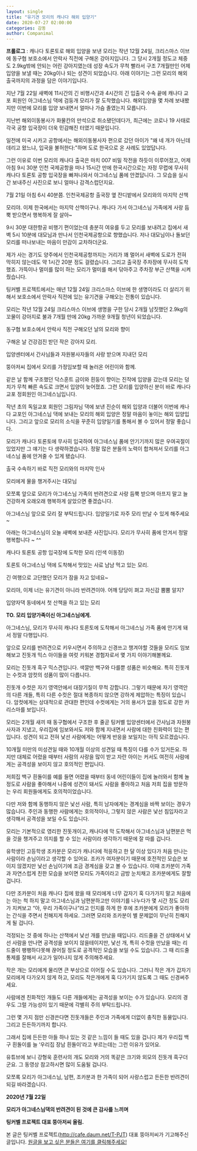 ```yaml
---
layout: single
title: "유기견 모리의 캐나다 해외 입양기"
date: 2020-07-27 02:00:00
categories: 감동
author: Companimal
---
```


**프롤로그** : 캐나다 토론토로 해외 입양을 보낸 모리는 작년 12월 24일, 크리스마스 이브에 동구협 보호소에서 안락사 직전에 구해온 강아지입니다. 그 당시 2개월 정도고 체중도 2.9kg밖에 안되는 어린 강아지였는데 성장 속도가 무척 빨라서 구조 7개월만인 어제 입양을 보낼 때는 20kg이나 되는 성견이 되었습니다. 아래 이야기는 그런 모리의 해외 출국까지의 과정을 담은 이야기입니다.

지난 7월 22일 새벽에 11시간의 긴 비행시간과 4시간의 긴 입출국 수속 끝에 캐나다 교포 회원인 아그네스님 댁에 검둥개 모리가 잘 도착했습니다. 해외입양을 몇 차례 보내봤지만 이번에 모리를 입양 보내면서 얼마나 가슴 졸였는지 모릅니다.

지난번 해외이동봉사가 화물칸의 만석으로 취소됐던데다가, 최근에는 코로나 19 사태로 각국 공항 입국장이 더욱 민감해진 터였기 때문입니다.

일전에 미국 시카고 공항에서는 해외이동봉사자 편으로 갔던 아이가 "왜 네 개가 아닌데 데리고 왔느냐, 입국을 불허한다:"하며 도로 한국으로 온 사례도 있었답니다.

그런 이유로 이번 모리의 캐나다 출국은 마치 007 비밀 작전을 하듯이 이루어졌고, 어제 아침 9시 30분 인천 국제공항을 떠나 15시간 만에 한국시간으로는 자정 무렵에 무사히 캐나다 토론토 공항 입국장을 빠져나와서 아그네스님 품에 안겼답니다. 그 모습을 실시간 보내주신 사진으로 보니 얼마나 감격스럽던지요.

7월 21일 아침 6시 40분쯤. 인천국제공항 출국장 옆 잔디밭에서 모리와의 마지막 산책

모리야. 이제 한국에서는 마지막 산책이구나. 캐나다 가서 아그네스님 가족에게 사랑 듬뿍 받으면서 행복하게 잘 살아~

9시 30분 대한항공 비행기 편이었는데 충분히 여유를 두고 모리를 보내려고 집에서 새벽 5시 10분에 대모님과 만나서 인천국제공항으로 향했습니다. 저나 대모님이나 돌보던 모리를 떠나보내는 마음이 만감이 교차하더군요.

제가 사는 경기도 양주에서 인천국제공항까지는 거리가 꽤 멀어서 새벽에 도로가 전혀 막히지 않는데도 약 1시간 20분 정도 걸렸습니다. 그리고 출국장 주차장에 무사히 도착했죠. 가뜩이나 멀미를 많이 하는 모리가 멀미를 해서 닦아주고 주차장 부근 산책을 시켜줬습니다.

팅커벨 프로젝트에서는 매년 12월 24일 크리스마스 이브에 한 생명이라도 더 살리기 위해서 보호소에서 안락사 직전에 있는 유기견을 구해오는 전통이 있습니다.

모리는 작년 12월 24일 크리스마스 이브에 생명을 구한 당시 2개월 남짓했던 2.9kg의 꼬물이 강아지로 불과 7개월 만에 20kg 가까운 9개월 청년이 되었습니다.

동구협 보호소에서 안락사 직전 구해오던 날의 모리와 향이

구해온 날 건강검진 받던 작은 강아지 모리.

입양센터에서 간사님들과 자원봉사자들의 사랑 받으며 지내던 모리

뚱아저씨 집에서 모리를 가정임보할 때 놀러온 어린이와 함께.

같은 날 함께 구조했던 닥스훈트 금이와 흰둥이 향이는 진작에 입양을 갔는데 모리는 덩치가 무척 빠른 속도로 크면서 입양이 늦어졌죠. 그런 모리를 입양하신 분이 바로 캐나다 교포 정회원인 아그네스님입니다.

작년 초의 독일교포 회원인 그림자님 댁에 보낸 진순이 해외 입양과 더불어 이번에 캐나다 교포인 아그네스님 댁에 보내는 모리의 해외 입양은 정말 마음이 놓이는 해외 입양입니다. 그리고 앞으로 모리의 소식을 꾸준히 입양일기를 통해서 볼 수 있어서 정말 좋습니다.

모리가 캐나다 토론토에 무사히 입국하여 아그네스님 품에 안기기까지 많은 우여곡절이 있었지만 그 얘기는 다 생략하겠습니다. 정말 많은 분들의 노력이 합쳐져서 모리를 아그네스님 품에 안겨줄 수 있게 됐습니다.

출국 수속하기 바로 직전 모리와의 마지막 인사

모리에게 물을 챙겨주시는 대모님

모쪼록 앞으로 모리가 아그네스님 가족의 반려견으로 사랑 듬뿍 받으며 아프지 말고 늘 건강하게 오래오래 행복하게 살았으면 좋겠습니다.

아그네스님 앞으로 모리 잘 부탁드립니다. 입양일기로 자주 모리 만날 수 있게 해주세요 ~

아래는 아그네스님이 오늘 새벽에 보내준 사진입니다. 모리가 무사히 품에 안겨서 정말 행복합니다 ~ ^^

캐나다 토론토 공항 입국장에 도착한 모리 (인색 이동장)

토론토 아그네스님 댁에 도착해서 맛있는 사료 냠냠 먹고 있는 모리.

긴 여행으로 고단했던 모리가 잠을 자고 있네요~

모리야, 이제 너는 유기견이 아니라 반려견이야. 어깨 당당이 펴고 자신감 뿜뿜 알지?

입양자댁 동네에서 첫 산책을 하고 있는 모리

**TO. 모리 입양가족이신 아그네스님에게.**

아그네스님, 모리가 무사히 캐나다 토론토에 도착해서 아그네스님 가족 품에 안기게 돼서 정말 다행입니다.

앞으로 모리를 반려견으로 키우시면서 주의하고 신경쓰고 챙겨야할 것들을 모리도 임보해보고 진돗개 믹스 아이들을 여럿 키워본 경험자로서 몇 가지 이야기해볼께요.

모리는 진돗개 흑구 믹스견입니다. 색깔만 백구와 다를뿐 성품은 비슷해요. 특히 진돗개는 수컷과 암컷의 성품이 많이 다릅니다.

진돗개 수컷은 자기 영역안에서 대장기질이 무척 강합니다. 그렇기 때문에 자기 영역안의 다른 개들, 특히 다른 수컷은 절대 복종하지 않으면 강하게 제압하는 특징이 있습니다. 암컷에게는 상대적으로 관대한 편인데 수컷에게는 거의 용서가 없을 정도로 강한 카리스마를 보입니다.

모리는 2개월 새끼 때 동구협에서 구조한 후 줄곧 팅커벨 입양센터에서 간사님과 자원봉사자과 지냈고, 우리집에 임보와서도 저와 함께 지내면서 사람에 대한 친화력이 있는 편입니다. 성견이 되고 전혀 낯선 사람에게는 어떻게 반응을 보일지는 아직 모르겠습니다.

10개월 미만의 미성견일 때와 10개월 이상의 성견일 때 특징이 다를 수가 있거든요. 하지만 대체로 어렸을 때부터 사람의 사랑을 많이 받고 자란 아이는 커서도 여전히 사람에게는 공격성을 보이지 않고 호의적인 편입니다.

저희집 백구 흰돌이를 예를 들면 어렸을 때부터 동네 어린이들이 집에 놀러와서 함께 놀 정도로 사람을 좋아해서 나중에 성견이 돼서도 사람을 좋아하고 처음 저희 집을 방문하는 우리 회원들에게도 호의적이었습니다.

다만 저와 함께 동행하지 않은 낯선 사람, 특히 남자에게는 경계심을 바짝 보이는 경우가 많습니다. 주인과 동행한 사람에게는 호의적이나, 그렇지 않은 사람은 낯선 침입자라고 생각해서 공격성을 보일 수도 있습니다.

모리는 기본적으로 영리한 진돗개이고, 캐나다에 막 도착해서 아그네스님과 남편분은 먹을 것을 챙겨주고 의지를 할 수 있는 사람이라 생각하기 때문에 잘 따를 겁니다.

유학생인 고등학생 조카분은 모리가 캐나다에 적응하고 한 달 이상 있다가 처음 만나는 사람이라 손님이라고 생각할 수 있어요. 조카가 여자분이기 때문에 호전적인 모습은 보이지 않겠지만 낯선 손님이기에 조금 경계심을 갖고 볼 수 있습니다. 이때 조카분이 가족과 자연스럽게 친한 모습을 보이면 모리도 가족이라고 금방 눈치채고 조카분에게도 잘할 겁니다.

다만 조카분이 처음 캐나다 집에 왔을 때 모리에게 너무 갑자기 훅 다가가지 말고 처음에는 아는 척 하지 말고 아그네스님과 남편분하고만 이야기를 나누다가 몇 시간 정도 모리가 지켜보고 “아, 우리 가족이구나”라고 인지를 하게 한 후에 조카분에게 모리가 좋아하는 간식을 주면서 친해지게 하세요. 그러면 모리와 조카분이 별 문제없이 무난히 친해지게 될 겁니다.

걱정되는 것 중에 하나는 산책에서 낯선 개를 만났을 때입니다. 리드줄을 건 상태에서 낯선 사람을 만나면 공격성을 보이지 않을테이지만, 낯선 개, 특히 수컷을 만났을 때는 리드줄이 팽팽하다못해 끊어질 정도로 공격적인 모습을 보일 수도 있습니다. 그 때 리드줄 통제를 잘해서 사고가 일어나지 않게 주의해주세요.

작은 개는 모리에게 물리면 큰 부상으로 이어질 수도 있습니다. 그러니 작은 개가 갑자기 모리에게 다가오지 않게 하고, 모리도 작은개에게 훅 다가기지 않도록 그 때도 신경써주세요.

사람에겐 친화적인 개들도 다른 개들에게는 공격성을 보이는 수가 있습니다. 모리의 경우도 그럴 가능성이 있기 때문에 각별히 주의 부탁드립니다.

그런 몇 가지 점만 신경쓴다면 진돗개들은 주인과 가족에게 더없이 충직한 동물입니다. 그리고 든든하기까지 합니다.

그래서 집에 든든한 아들 하나 있는 것 같은 느낌이 들 때도 있을 겁니다 제가 우리집 백구 흰돌이를 늘 ‘우리집 장남 흰돌이’라고 부르는데는 그런 이유가 있어요.

유튜브에 보니 강형욱 훈련사의 개도 모리와 거의 똑같은 크기와 외모의 진돗개 흑구더군요. 그 동영상 참고하시면 많이 도움될 겁니다.

모쪼록 모리가 아그네스님, 남편, 조카분과 한 가족이 되어 사랑스럽고 든든한 반려견이 되길 바라겠습니다.

**2020년 7월 22일**

**모리가 아그네스님댁의 반려견이 된 것에 큰 감사를 느끼며**

**팅커벨 프로젝트 대표 뚱아저씨 올림.**

본 글은 팅커벨 프로젝트(http://cafe.daum.net/T-PJT) 대표 뚱아저씨가 기고해주신 글입니다. [원글을 보고 싶은 분들은 여기를 클릭해주세요!](https://blog.naver.com/tinkerbell-project/222038110747)
